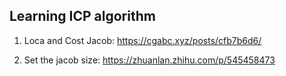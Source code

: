 ## Learning ICP algorithm

1. Loca and Cost Jacob:
https://cgabc.xyz/posts/cfb7b6d6/

2. Set the jacob size:
https://zhuanlan.zhihu.com/p/545458473
